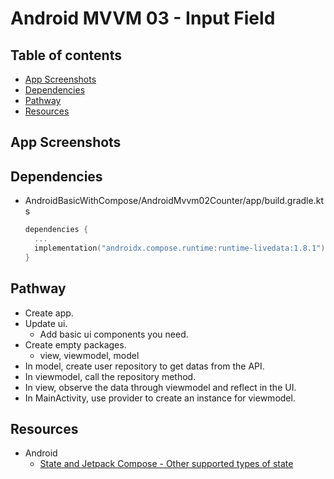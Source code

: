 <!-- omit in toc -->

# Android MVVM 03 - Input Field

<!-- omit in toc -->

## Table of contents

- [App Screenshots](#app-screenshots)
- [Dependencies](#dependencies)
- [Pathway](#pathway)
- [Resources](#resources)

## App Screenshots

## Dependencies

- AndroidBasicWithCompose/AndroidMvvm02Counter/app/build.gradle.kts

  ```kts
  dependencies {
    ...
    implementation("androidx.compose.runtime:runtime-livedata:1.8.1")
  }
  ```

## Pathway

- Create app.
- Update ui.
  - Add basic ui components you need.
- Create empty packages.
  - view, viewmodel, model
- In model, create user repository to get datas from the API.
- In viewmodel, call the repository method.
- In view, observe the data through viewmodel and reflect in the UI.
- In MainActivity, use provider to create an instance for viewmodel.

## Resources

- Android
  - [State and Jetpack Compose - Other supported types of state](https://developer.android.com/develop/ui/compose/state#use-other-types-of-state-in-jetpack-compose)
